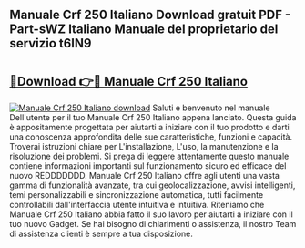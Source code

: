 ## Manuale Crf 250 Italiano Download gratuit PDF - Part-sWZ Italiano Manuale del proprietario del servizio t6IN9

# <h2><a href="http://dfbkviw.blite.top/?on=Manuale+Crf+250+Italiano">🔗Download 👉🔴 Manuale Crf 250 Italiano</a></h2>

[![Manuale Crf 250 Italiano download](https://i.imgur.com/lujVjoI.png)](http://dfbkviw.blite.top/?on=Manuale+Crf+250+Italiano)
Saluti e benvenuto nel manuale Dell'utente per il tuo Manuale Crf 250 Italiano appena lanciato. Questa guida è appositamente progettata per aiutarti a iniziare con il tuo prodotto e darti una conoscenza approfondita delle sue caratteristiche, funzioni e capacità. Troverai istruzioni chiare per L'installazione, L'uso, la manutenzione e la risoluzione dei problemi. Si prega di leggere attentamente questo manuale contiene informazioni importanti sul funzionamento sicuro ed efficace del nuovo REDDDDDDD. Manuale Crf 250 Italiano offre agli utenti una vasta gamma di funzionalità avanzate, tra cui geolocalizzazione, avvisi intelligenti, temi personalizzabili e sincronizzazione automatica, tutti facilmente controllabili dall'interfaccia utente intuitiva e intuitiva. Riteniamo che Manuale Crf 250 Italiano abbia fatto il suo lavoro per aiutarti a iniziare con il tuo nuovo Gadget. Se hai bisogno di chiarimenti o assistenza, il nostro Team di assistenza clienti è sempre a tua disposizione.
